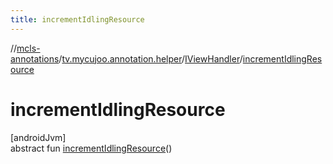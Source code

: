 ```yaml
---
title: incrementIdlingResource
---
```

//[mcls-annotations](../../../index.html)/[tv.mycujoo.annotation.helper](../index.html)/[IViewHandler](index.html)/[incrementIdlingResource](increment-idling-resource.html)



# incrementIdlingResource



[androidJvm]\
abstract fun [incrementIdlingResource](increment-idling-resource.html)()





